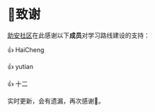 # 🙏致谢

[助安社区](https://secself.com/)在此感谢以下**成员**对学习路线建设的支持：

👍 HaiCheng

👍 yutian

👍  十二



实时更新，会有遗漏，再次感谢🙏。
